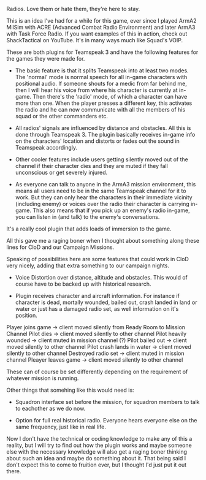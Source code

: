 Radios. Love them or hate them, they're here to stay.

This is an idea I've had for a while for this game, ever since I played ArmA2 MilSim with ACRE (Advanced Combat Radio Environment) and later ArmA3 with Task Force Radio. If you want examples of this in action, check out ShackTactical on YouTube. It's in many ways much like Squad's VOIP.

These are both plugins for Teamspeak 3 and have the following features for the games they were made for.

- The basic feature is that it splits Teamspeak into at least two modes. The 'normal' mode is normal speech for all in-game characters with positional audio. If someone shouts for a medic from far behind me, then I will hear his voice from where his character is currently at in-game. Then there's the 'radio' mode, of which a character can have more than one. When the player presses a different key, this activates the radio and he can now communicate with all the members of his squad or the other commanders etc.

- All radios' signals are influenced by distance and obstacles. All this is done through Teamspeak 3. The plugin basically receives in-game info on the characters' location and distorts or fades out the sound in Teamspeak accordingly.

- Other cooler features include users getting silently moved out of the channel if their character dies and they are muted if they fall unconscious or get severely injured.

- As everyone can talk to anyone in the ArmA3 mission environment, this means all users need to be in the same Teamspeak channel for it to work. But they can only hear the characters in their immediate vicinity (including enemy) or voices over the radio their character is carrying in-game. This also means that if you pick up an enemy's radio in-game, you can listen in (and talk) to the enemy's conversations.

It's a really cool plugin that adds loads of immersion to the game.

All this gave me a raging boner when I thought about something along these lines for CloD and our Campaign Missions.

Speaking of possibilities here are some features that could work in CloD very nicely, adding that extra something to our campaign nights.

- Voice Distortion over distance, altitude and obstacles. This would of course have to be backed up with historical research.

- Plugin receives character and aircraft information. For instance if character is dead, mortally wounded, bailed out, crash landed in land or water or ju‌st has a damaged radio set, as well information on it's position.

Player joins game -> client moved silently from Ready Room to Mission Channel
Pilot dies -> client moved silently to other channel
Pilot heavily wounded -> client muted in mission channel (?)
Pilot bailed out -> client moved silently to other channel
Pilot crash lands in water -> client moved silently to other channel
Destroyed radio set -> client muted in mission channel
Pleayer leaves game -> client moved silently to other channel

These can of course be set differently depending on the requirement of whatever mission is running.

Other things that somehing like this would need is:

- Squadron interface set before the mission, for squadron members to talk to eachother as we do now.

- Option for full real historical radio. Everyone hears everyone else on the same frequency, just like in real life.

Now I don't have the technical or coding knowledge to make any of this a reality, but I will try to find out how the plugin works and maybe someone else with the necessary knowledge will also get a raging boner thinking about such an idea and maybe do something about it. That being said I don't expect this to come to fruition ever, but I thought I'd just put it out there.
